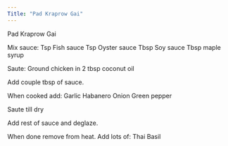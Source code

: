```yaml
---
Title: "Pad Kraprow Gai"
---
```

Pad Kraprow Gai

Mix sauce:
Tsp Fish sauce
Tsp Oyster sauce
Tbsp Soy sauce
Tbsp maple syrup

Saute:
Ground chicken in
2 tbsp coconut oil

Add couple tbsp of sauce.

When cooked add:
Garlic
Habanero
Onion
Green pepper

Saute till dry

Add rest of sauce and deglaze. 

When done remove from heat. Add lots of:
Thai Basil
